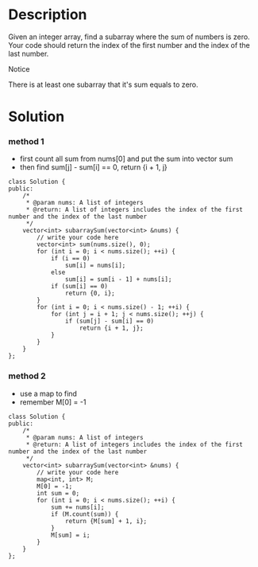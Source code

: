 # Description

Given an integer array, find a subarray where the sum of numbers is zero. Your code should return the index of the first number and the index of the last number.

 Notice

There is at least one subarray that it's sum equals to zero.

# Solution

### method 1
- first count all sum from nums[0] and put the sum into vector sum
- then find sum[j] - sum[i] == 0, return {i + 1, j}
```
class Solution {
public:
    /*
     * @param nums: A list of integers
     * @return: A list of integers includes the index of the first number and the index of the last number
     */
    vector<int> subarraySum(vector<int> &nums) {
        // write your code here
        vector<int> sum(nums.size(), 0);
        for (int i = 0; i < nums.size(); ++i) {
            if (i == 0)
                sum[i] = nums[i];
            else
                sum[i] = sum[i - 1] + nums[i];
            if (sum[i] == 0)
                return {0, i};
        }
        for (int i = 0; i < nums.size() - 1; ++i) {
            for (int j = i + 1; j < nums.size(); ++j) {
                if (sum[j] - sum[i] == 0)
                    return {i + 1, j};
            }
        }
    }
};
```

### method 2
- use a map to find
- remember M[0] = -1
```
class Solution {
public:
    /*
     * @param nums: A list of integers
     * @return: A list of integers includes the index of the first number and the index of the last number
     */
    vector<int> subarraySum(vector<int> &nums) {
        // write your code here
        map<int, int> M;
        M[0] = -1;
        int sum = 0;
        for (int i = 0; i < nums.size(); ++i) {
            sum += nums[i];
            if (M.count(sum)) {
                return {M[sum] + 1, i};
            }
            M[sum] = i;
        }
    }
};
```

